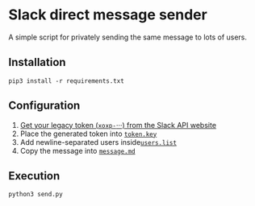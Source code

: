 # Slack direct message sender
A simple script for privately sending the same message to lots of users.

## Installation

    pip3 install -r requirements.txt

## Configuration

1. [Get your legacy token (`xoxp-`···) from the Slack API website](https://api.slack.com/legacy/custom-integrations/legacy-tokens)
2. Place the generated token into [`token.key`](/token.key)
3. Add newline-separated users inside[`users.list`](/users.list)
4. Copy the message into [`message.md`](/message.md)

## Execution

    python3 send.py
